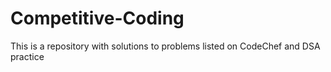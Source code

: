 # Competitive-Coding
This is a repository with solutions to problems listed on CodeChef and DSA practice
